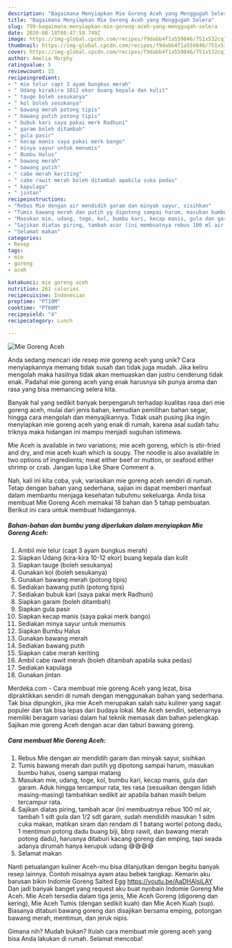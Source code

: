 ```yaml
---
description: "Bagaimana Menyiapkan Mie Goreng Aceh yang Menggugah Selera"
title: "Bagaimana Menyiapkan Mie Goreng Aceh yang Menggugah Selera"
slug: 799-bagaimana-menyiapkan-mie-goreng-aceh-yang-menggugah-selera
date: 2020-08-18T08:47:59.749Z
image: https://img-global.cpcdn.com/recipes/f9dabb4f1a559846/751x532cq70/mie-goreng-aceh-foto-resep-utama.jpg
thumbnail: https://img-global.cpcdn.com/recipes/f9dabb4f1a559846/751x532cq70/mie-goreng-aceh-foto-resep-utama.jpg
cover: https://img-global.cpcdn.com/recipes/f9dabb4f1a559846/751x532cq70/mie-goreng-aceh-foto-resep-utama.jpg
author: Amelia Murphy
ratingvalue: 5
reviewcount: 15
recipeingredient:
- " mie telur capt 3 ayam bungkus merah"
- " Udang kirakira 1012 ekor buang kepala dan kulit"
- " tauge boleh sesukanya"
- " kol boleh sesukanya"
- " bawang merah potong tipis"
- " bawang putih potong tipis"
- " bubuk kari saya pakai merk Radhuni"
- " garam boleh ditambah"
- " gula pasir"
- " kecap manis saya pakai merk bango"
- " minya sayur untuk menumis"
- " Bumbu Halus"
- " bawang merah"
- " bawang putih"
- " cabe merah keriting"
- " cabe rawit merah boleh ditambah apabila suka pedas"
- " kapulaga"
- " jintan"
recipeinstructions:
- "Rebus Mie dengan air mendidih garam dan minyak sayur, sisihkan"
- "Tumis bawang merah dan putih yg dipotong sampai harum, masukan bumbu halus, oseng sampai matang"
- "Masukan mie, udang, toge, kol, bumbu kari, kecap manis, gula dan garam. Aduk hingga tercampur rata, tes rasa (sesuaikan dengan lidah masing-masing) tambahkan sedikit air apabila bahan masih belum tercampur rata."
- "Sajikan diatas piring, tambah acar (ini membuatnya rebus 100 ml air, tambah 1 sdt gula dan 1/2 sdt garam, sudah mendidih masukan 1 sdm cuka makan, matikan siram dan rendam di 1 batang wortel potong dadu, 1 mentimun potong dadu buang biji, bbrp rawit, dan bawang merah potong dadu), harusnya ditaburi kacang goreng dan emping, tapi seada adanya dirumah hanya kerupuk udang 😅😅😅😅"
- "Selamat makan"
categories:
- Resep
tags:
- mie
- goreng
- aceh

katakunci: mie goreng aceh 
nutrition: 261 calories
recipecuisine: Indonesian
preptime: "PT19M"
cooktime: "PT60M"
recipeyield: "4"
recipecategory: Lunch

---
```



![Mie Goreng Aceh](https://img-global.cpcdn.com/recipes/f9dabb4f1a559846/751x532cq70/mie-goreng-aceh-foto-resep-utama.jpg)

Anda sedang mencari ide resep mie goreng aceh yang unik? Cara menyiapkannya memang tidak susah dan tidak juga mudah. Jika keliru mengolah maka hasilnya tidak akan memuaskan dan justru cenderung tidak enak. Padahal mie goreng aceh yang enak harusnya sih punya aroma dan rasa yang bisa memancing selera kita.

Banyak hal yang sedikit banyak berpengaruh terhadap kualitas rasa dari mie goreng aceh, mulai dari jenis bahan, kemudian pemilihan bahan segar, hingga cara mengolah dan menyajikannya. Tidak usah pusing jika ingin menyiapkan mie goreng aceh yang enak di rumah, karena asal sudah tahu triknya maka hidangan ini mampu menjadi suguhan istimewa.

Mie Aceh is available in two variations; mie aceh goreng, which is stir-fried and dry, and mie aceh kuah which is soupy. The noodle is also available in two options of ingredients; meat either beef or mutton, or seafood either shrimp or crab. Jangan lupa Like Share Comment a.


Nah, kali ini kita coba, yuk, variasikan mie goreng aceh sendiri di rumah. Tetap dengan bahan yang sederhana, sajian ini dapat memberi manfaat dalam membantu menjaga kesehatan tubuhmu sekeluarga. Anda bisa membuat Mie Goreng Aceh memakai 18 bahan dan 5 tahap pembuatan. Berikut ini cara untuk membuat hidangannya.

<!--inarticleads1-->

##### Bahan-bahan dan bumbu yang diperlukan dalam menyiapkan Mie Goreng Aceh:

1. Ambil  mie telur (capt 3 ayam bungkus merah)
1. Siapkan  Udang (kira-kira 10-12 ekor) buang kepala dan kulit
1. Siapkan  tauge (boleh sesukanya)
1. Gunakan  kol (boleh sesukanya)
1. Gunakan  bawang merah (potong tipis)
1. Sediakan  bawang putih (potong tipis)
1. Sediakan  bubuk kari (saya pakai merk Radhuni)
1. Siapkan  garam (boleh ditambah)
1. Siapkan  gula pasir
1. Siapkan  kecap manis (saya pakai merk bango)
1. Sediakan  minya sayur untuk menumis
1. Siapkan  Bumbu Halus
1. Gunakan  bawang merah
1. Sediakan  bawang putih
1. Siapkan  cabe merah keriting
1. Ambil  cabe rawit merah (boleh ditambah apabila suka pedas)
1. Sediakan  kapulaga
1. Gunakan  jintan


Merdeka.com - Cara membuat mie goreng Aceh yang lezat, bisa dipraktikkan sendiri di rumah dengan menggunakan bahan yang sederhana. Tak bisa dipungkiri, jika mie Aceh merupakan salah satu kuliner yang sagat populer dan tak bisa lepas dari budaya lokal. Mie Aceh sendiri, sebenarnya memiliki beragam variasi dalam hal teknik memasak dan bahan pelengkap. Sajikan mie goreng Aceh dengan acar dan taburi bawang goreng. 

<!--inarticleads2-->

##### Cara membuat Mie Goreng Aceh:

1. Rebus Mie dengan air mendidih garam dan minyak sayur, sisihkan
1. Tumis bawang merah dan putih yg dipotong sampai harum, masukan bumbu halus, oseng sampai matang
1. Masukan mie, udang, toge, kol, bumbu kari, kecap manis, gula dan garam. Aduk hingga tercampur rata, tes rasa (sesuaikan dengan lidah masing-masing) tambahkan sedikit air apabila bahan masih belum tercampur rata.
1. Sajikan diatas piring, tambah acar (ini membuatnya rebus 100 ml air, tambah 1 sdt gula dan 1/2 sdt garam, sudah mendidih masukan 1 sdm cuka makan, matikan siram dan rendam di 1 batang wortel potong dadu, 1 mentimun potong dadu buang biji, bbrp rawit, dan bawang merah potong dadu), harusnya ditaburi kacang goreng dan emping, tapi seada adanya dirumah hanya kerupuk udang 😅😅😅😅
1. Selamat makan


Nanti petualangan kuliner Aceh-mu bisa dilanjutkan dengan begitu banyak resep lainnya. Contoh misalnya ayam atau bebek tangkap. Kemarin aku barusan bikin Indomie Goreng Salted Egg https://youtu.be/AaDHAlsiLAY Dan jadi banyak banget yang request aku buat nyobain Indomie Goreng Mie Aceh. Mie Aceh tersedia dalam tiga jenis, Mie Aceh Goreng (digoreng dan kering), Mie Aceh Tumis (dengan sedikit kuah) dan Mie Aceh Kuah (sup). Biasanya ditaburi bawang goreng dan disajikan bersama emping, potongan bawang merah, mentimun, dan jeruk nipis. 

Gimana nih? Mudah bukan? Itulah cara membuat mie goreng aceh yang bisa Anda lakukan di rumah. Selamat mencoba!
